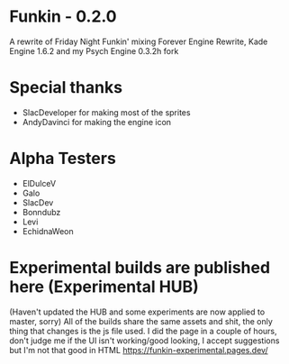 # Funkin - 0.2.0

A rewrite of Friday Night Funkin' mixing Forever Engine Rewrite, Kade Engine 1.6.2 and my Psych Engine 0.3.2h fork

# Special thanks
- SlacDeveloper for making most of the sprites
- AndyDavinci for making the engine icon

# Alpha Testers
- ElDulceV
- Galo
- SlacDev
- Bonndubz
- Levi
- EchidnaWeon

# Experimental builds are published here (Experimental HUB)
(Haven't updated the HUB and some experiments are now applied to master, sorry)
All of the builds share the same assets and shit, the only thing that changes is the js file used.
I did the page in a couple of hours, don't judge me if the UI isn't working/good looking, I accept suggestions but I'm not that good in HTML
https://funkin-experimental.pages.dev/
